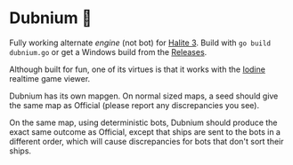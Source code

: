 # Dubnium 🐢

Fully working alternate *engine* (not bot) for [Halite 3](https://github.com/HaliteChallenge/Halite-III). Build with `go build dubnium.go` or get a Windows build from the [Releases](https://github.com/fohristiwhirl/dubnium/releases).

Although built for fun, one of its virtues is that it works with the [Iodine](https://github.com/fohristiwhirl/iodine) realtime game viewer.

Dubnium has its own mapgen. On normal sized maps, a seed should give the same map as Official (please report any discrepancies you see).

On the same map, using deterministic bots, Dubnium should produce the exact same outcome as Official, except that ships are sent to the bots in a different order, which will cause discrepancies for bots that don't sort their ships.
